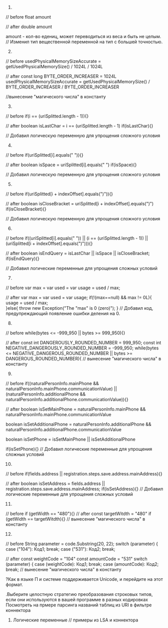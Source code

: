 1. 
// before
float amount 

// after
double amount

amount - кол-во едениц, может переводиться из веса и быть не целым.
// Изменил тип вещественной переменной на тип с большей точностью.

2. 
// before
usedPhysicalMemorySizeAccurate = getUsedPhysicalMemorySize() / 1024L / 1024L  

// after
const long BYTE_ORDER_INCREASER = 1024L
usedPhysicalMemorySizeAccurate = getUsedPhysicalMemorySize() / BYTE_ORDER_INCREASER / BYTE_ORDER_INCREASER    

//вынесение "магического числа" в константу

3. 
// before
if(i == (uriSplitted.length - 1)){}

// after
boolean isLastChar = i == (uriSplitted.length - 1)
if(isLastChar){}

// Добавил логическую переменную для упрощения сложного условия

4. 
// before
if(uriSplitted[i].equals(" ")){}

// after
boolean isSpace = uriSplitted[i].equals(" ")
if(isSpace){}

// Добавил логическую переменную для упрощения сложного условия

5.
// before
if(uriSplitted[i + indexOffset].equals(")")){}

// after
boolean isCloseBracket = uriSplitted[i + indexOffset].equals(")")
if(isCloseBracket){}

// Добавил логическую переменную для упрощения сложного условия

6. 
// before
if((uriSplitted[i].equals(" ")) || (i == (uriSplitted.length - 1))
						|| (uriSplitted[i + indexOffset].equals(")"))){}

// after
boolean isEndQuery = isLastChar || isSpace || isCloseBracket;
if(isEndQuery){}

// Добавил логические переменные для упрощения сложных условий

7.
// before
    var max = <some code>
    var used = <some code>
 	var usage = used / max;


// after
    var max = <some code>
    var used = <some code>
 	var usage;
   	if(!(max==null) && max != 0L){
        usage = used / max;  
    }else{
        throw new Exception("The "max" is 0 (zero)");
    }
//  Добавил код, предупреждающий появление ошибки деления на 0.

8. 
// before
while(bytes <= -999_950 || bytes >= 999_950){}

// after
const int DANGEROUSLY_ROUNDED_NUMBER = 999_950;
const int NEGATIVE_DANGEROUSLY_ROUNDED_NUMBER = -999_950;
while(bytes <= NEGATIVE_DANGEROUS_ROUNDED_NUMBER || bytes >= DANGEROUS_ROUNDED_NUMBER){
// вынесение "магического числа" в константу


9. 

// before
if((naturalPersonInfo.mainPhone
                    && naturalPersonInfo.mainPhone.communicationValue)
                || (naturalPersonInfo.additionalPhone
                    && naturalPersonInfo.additionalPhone.communicationValue)){}

// after
boolean isSetMainPhone = naturalPersonInfo.mainPhone && naturalPersonInfo.mainPhone.communicationValue

boolean isSetAdditionalPhone =  naturalPersonInfo.additionalPhone && naturalPersonInfo.additionalPhone.communicationValue      

boolean isSetPhone = isSetMainPhone || isSetAdditionalPhone

if(isSetPhone){}
// Добавил логические переменные для упрощения сложных условий

10.
// before
if(fields.address || registration.steps.save.address.mainAddress){}

// after
boolean isSetAddress = fields.address || registration.steps.save.address.mainAddress;
if(isSetAddress){}
// Добавил логические переменные для упрощения сложных условий

11.
// before 
if (getWidth == "480"){}
// after 
const targetWitdth = "480"
if (getWidth == targetWitdth){}
// вынесение "магического числа" в константу

12.
// before
String parameter = code.Substring(20, 22);
switch (parameter) {
    case  ("104"):
        Код1;
        break;
    case ("531"):
        Код2;
        break;

// after
const weightCode = "104"
const amountCode = "531"
switch (parameter) {
    case  (weightCode):
                Код1;
                break;
    case (amountCode):
                Код2;
                break;
// вынесение "магического числа" в константу

?Как в языке П и системе поддерживается Unicode, и перейдите на этот формат.

 .Выберите целостную стратегию преобразования строковых типов, если они используются в вашей программе в разных кодировках
Посмотреть на прмере парсинга названий таблиц из URI в фильтре коннектора

1. Логические переменные
// примеры из LSA и коннектора
